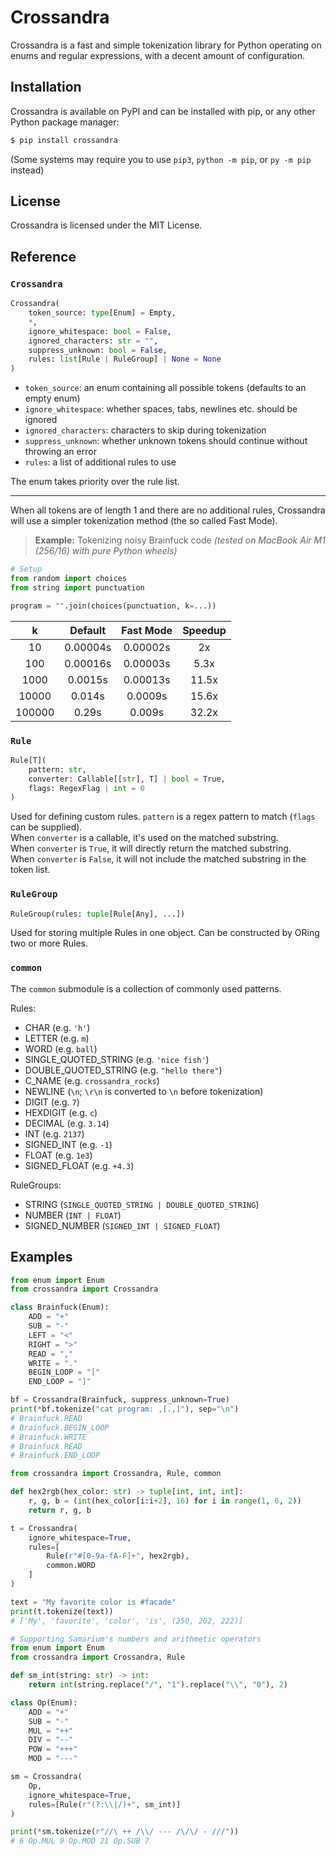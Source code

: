 # Crossandra
Crossandra is a fast and simple tokenization library for Python operating on enums and regular expressions, with a decent amount of configuration.

## Installation
Crossandra is available on PyPI and can be installed with pip, or any other Python package manager:
```sh
$ pip install crossandra
```
(Some systems may require you to use `pip3`, `python -m pip`, or `py -m pip` instead)

## License
Crossandra is licensed under the MIT License.

## Reference
### `Crossandra`
```py
Crossandra(
    token_source: type[Enum] = Empty,
    *,
    ignore_whitespace: bool = False,
    ignored_characters: str = "",
    suppress_unknown: bool = False,
    rules: list[Rule | RuleGroup] | None = None
)
```
- `token_source`: an enum containing all possible tokens (defaults to an empty enum)
- `ignore_whitespace`: whether spaces, tabs, newlines etc. should be ignored
- `ignored_characters`: characters to skip during tokenization
- `suppress_unknown`: whether unknown tokens should continue without throwing an error
- `rules`: a list of additional rules to use

The enum takes priority over the rule list.

---

When all tokens are of length 1 and there are no additional rules, Crossandra will use a simpler tokenization method (the so called Fast Mode).

> **Example:** Tokenizing noisy Brainfuck code *(tested on MacBook Air M1 (256/16) with pure Python wheels)*

```py
# Setup
from random import choices
from string import punctuation

program = "".join(choices(punctuation, k=...))
```

k      | Default  | Fast Mode | Speedup
:---:  | :---:    | :---:     | :---:
10     | 0.00004s | 0.00002s  | 2x
100    | 0.00016s | 0.00003s  | 5.3x
1000   | 0.0015s  | 0.00013s  | 11.5x
10000  | 0.014s   | 0.0009s   | 15.6x
100000 | 0.29s    | 0.009s    | 32.2x


### `Rule`
```py
Rule[T](
    pattern: str,
    converter: Callable[[str], T] | bool = True,
    flags: RegexFlag | int = 0
)
```
Used for defining custom rules. `pattern` is a regex pattern to match (`flags` can be supplied).  
When `converter` is a callable, it's used on the matched substring.  
When `converter` is `True`, it will directly return the matched substring.  
When `converter` is `False`, it will not include the matched substring in the token list.

### `RuleGroup`
```py
RuleGroup(rules: tuple[Rule[Any], ...])
```
Used for storing multiple Rules in one object. Can be constructed by ORing two or more Rules.

### `common`
The `common` submodule is a collection of commonly used patterns.

Rules:
- CHAR (e.g. `'h'`)
- LETTER (e.g. `m`)
- WORD (e.g. `ball`)
- SINGLE_QUOTED_STRING (e.g. `'nice fish'`)
- DOUBLE_QUOTED_STRING (e.g. `"hello there"`)
- C_NAME (e.g. `crossandra_rocks`)
- NEWLINE (`\n`; `\r\n` is converted to `\n` before tokenization)
- DIGIT (e.g. `7`)
- HEXDIGIT (e.g. `c`)
- DECIMAL (e.g. `3.14`)
- INT (e.g. `2137`)
- SIGNED_INT (e.g. `-1`)
- FLOAT (e.g. `1e3`)
- SIGNED_FLOAT (e.g. `+4.3`)

RuleGroups:
- STRING (`SINGLE_QUOTED_STRING | DOUBLE_QUOTED_STRING`)
- NUMBER (`INT | FLOAT`)
- SIGNED_NUMBER (`SIGNED_INT | SIGNED_FLOAT`)


## Examples
```py
from enum import Enum
from crossandra import Crossandra

class Brainfuck(Enum):
    ADD = "+"
    SUB = "-"
    LEFT = "<"
    RIGHT = ">"
    READ = ","
    WRITE = "."
    BEGIN_LOOP = "["
    END_LOOP = "]"

bf = Crossandra(Brainfuck, suppress_unknown=True)
print(*bf.tokenize("cat program: ,[.,]"), sep="\n")
# Brainfuck.READ
# Brainfuck.BEGIN_LOOP
# Brainfuck.WRITE
# Brainfuck.READ
# Brainfuck.END_LOOP
```
```py
from crossandra import Crossandra, Rule, common

def hex2rgb(hex_color: str) -> tuple[int, int, int]:
    r, g, b = (int(hex_color[i:i+2], 16) for i in range(1, 6, 2))
    return r, g, b

t = Crossandra(
    ignore_whitespace=True,
    rules=[
        Rule(r"#[0-9a-fA-F]+", hex2rgb),
        common.WORD
    ]
)

text = "My favorite color is #facade"
print(t.tokenize(text))
# ['My', 'favorite', 'color', 'is', (250, 202, 222)]
```
```py
# Supporting Samarium's numbers and arithmetic operators
from enum import Enum
from crossandra import Crossandra, Rule

def sm_int(string: str) -> int:
    return int(string.replace("/", "1").replace("\\", "0"), 2)

class Op(Enum):
    ADD = "+"
    SUB = "-"
    MUL = "++"
    DIV = "--"
    POW = "+++"
    MOD = "---"

sm = Crossandra(
    Op,
    ignore_whitespace=True,
    rules=[Rule(r"(?:\\|/)+", sm_int)]
)

print(*sm.tokenize(r"//\ ++ /\\/ --- /\/\/ - ///"))
# 6 Op.MUL 9 Op.MOD 21 Op.SUB 7
```
